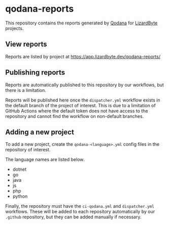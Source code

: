 # qodana-reports

This repository contains the reports generated by [Qodana](https://www.jetbrains.com/qodana/) for 
[LizardByte](https://github.com/LizardByte) projects.

## View reports

Reports are listed by project at https://app.lizardbyte.dev/qodana-reports/

## Publishing reports

Reports are automatically published to this repository by our workflows, but there is a limitation.

Reports will be published here once the `dispatcher.yml` workflow exists in the default branch of the project of
interest. This is due to a limitation of GitHub Actions where the default token does not have access to the repository
and cannot find the workflow on non-default branches.

## Adding a new project

To add a new project, create the `qodana-<language>.yml` config files in the repository of interest.

The language names are listed below.

- dotnet
- go
- java
- js
- php
- python

Finally, the repository must have the `ci-qodana.yml` and `dispatcher.yml` workflows. These will be added to each
repository automatically by our `.github` repository, but they can be added manually if necessary.
